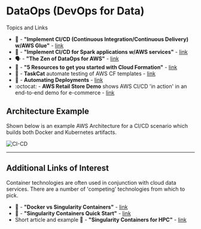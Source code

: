 # DataOps (DevOps for Data)

Topics and Links
- 📖 - **"Implement CI/CD (Continuous Integration/Continuous Delivery) w/AWS Glue"** - [link](https://aws.amazon.com/blogs/big-data/implement-continuous-integration-and-delivery-of-serverless-aws-glue-etl-applications-using-aws-developer-tools/)
- 📖 -  **"Implement CI/CD for Spark applications w/AWS services"** - [link](https://aws.amazon.com/blogs/big-data/implement-continuous-integration-and-delivery-of-apache-spark-applications-using-aws/)
- 🗣️ - **"The Zen of DataOps for AWS"** - [link](https://www.youtube.com/watch?v=KvGsyKtNEAk)
- 📖 - **"5 Resources to get you started with Cloud Formation"** - [link](https://dev.to/aws/five-resources-to-get-started-with-aws-cloudformation-1f3p)
- 🔨 - **TaskCat** automate testing of AWS CF templates - [link](https://aws.amazon.com/blogs/infrastructure-and-automation/up-your-aws-cloudformation-testing-game-using-taskcat/)
- 📖 - **Automating Deployments** - [link](https://aws.amazon.com/builders-library/automating-safe-hands-off-deployments/)
- :octocat: - **AWS Retail Store Demo** shows AWS CI/CD 'in action' in an end-to-end demo for e-commerce - [link](https://github.com/aws-samples/retail-demo-store)

## Architecture Example

Shown below is an example AWS Architecture for a CI/CD scenario which builds both Docker and Kubernetes artifacts.  

![CI-CD](https://github.com/lynnlangit/Hello-AWS-Data-Services/blob/master/images/ci-cd.png)

--- 

## Additional Links of Interest

Container technologies are often used in conjunction with cloud data services.  There are a number of 'competing' technologies from which to pick.
- 📖 - **"Docker vs Singularity Containers"** - [link](https://pythonspeed.com/articles/containers-filesystem-data-processing/)
- 📖 - **"Singularity Containers Quick Start"** - [link](https://sylabs.io/guides/3.0/user-guide/quick_start.html)
- Short article and example 📖 - **"Singularity Containers for HPC"** - [link](https://cloud4scieng.org/singularity-a-container-system-for-hpc-applications/)

